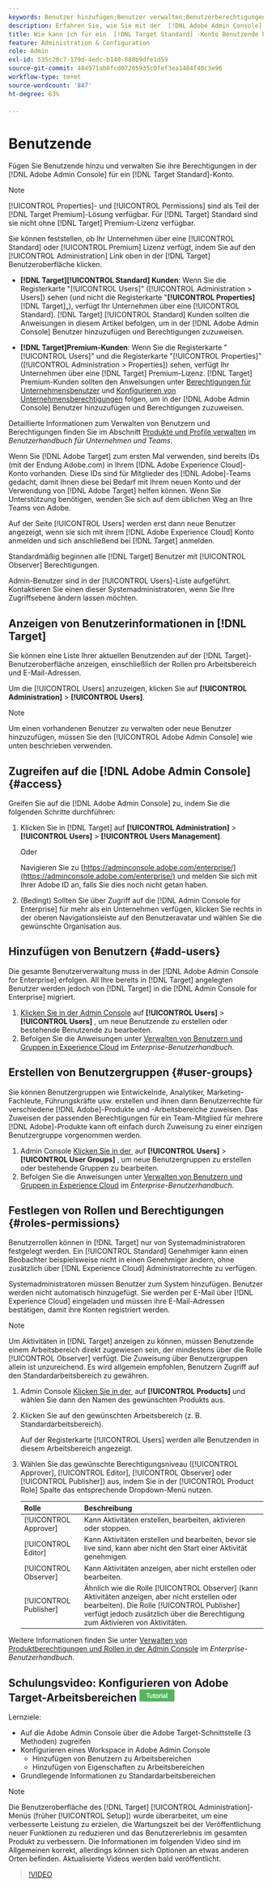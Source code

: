 ```yaml
---
keywords: Benutzer hinzufügen;Benutzer verwalten;Benutzerberechtigungen
description: Erfahren Sie, wie Sie mit der  [!DNL Adobe Admin Console]  Benutzende und deren Berechtigungen in  [!DNL Adobe Target Standard] verwalten können.
title: Wie kann ich für ein  [!DNL Target Standard] -Konto Benutzende hinzufügen und Berechtigungen verwalten?
feature: Administration & Configuration
role: Admin
exl-id: 535c28c7-179d-4edc-b140-880b9dfe1d59
source-git-commit: 484971ab0fcd07205935c0fef3ea1484f40c3e96
workflow-type: tm+mt
source-wordcount: '847'
ht-degree: 63%

---
```


# Benutzende

Fügen Sie Benutzende hinzu und verwalten Sie ihre Berechtigungen in der [!DNL Adobe Admin Console] für ein [!DNL Target Standard]-Konto.

>[!NOTE]
>
>[!UICONTROL Properties]- und [!UICONTROL Permissions] sind als Teil der [!DNL Target Premium]-Lösung verfügbar. Für [!DNL Target] Standard sind sie nicht ohne [!DNL Target] Premium-Lizenz verfügbar.
>
>Sie können feststellen, ob Ihr Unternehmen über eine [!UICONTROL Standard] oder [!UICONTROL Premium] Lizenz verfügt, indem Sie auf den [!UICONTROL Administration] Link oben in der [!DNL Target] Benutzeroberfläche klicken.
>
>* **[!DNL Target]&#x200B;[!UICONTROL Standard] Kunden**: Wenn Sie die Registerkarte &quot;[!UICONTROL Users]&quot; ([!UICONTROL Administration > Users]) sehen (und nicht die Registerkarte &quot;**[!UICONTROL Properties]** [!DNL Target]„), verfügt Ihr Unternehmen über eine [!UICONTROL Standard]. [!DNL Target] [!UICONTROL Standard] Kunden sollten die Anweisungen in diesem Artikel befolgen, um in der [!DNL Adobe Admin Console] Benutzer hinzuzufügen und Berechtigungen zuzuweisen.
>
>* **[!DNL Target]Premium-Kunden**: Wenn Sie die Registerkarte &quot;[!UICONTROL Users]&quot; und die Registerkarte &quot;[!UICONTROL Properties]&quot; ([!UICONTROL Administration > Properties]) sehen, verfügt Ihr Unternehmen über eine [!DNL Target] Premium-Lizenz. [!DNL Target] Premium-Kunden sollten den Anweisungen unter [Berechtigungen für Unternehmensbenutzer](/help/main/administrating-target/c-user-management/property-channel/property-channel.md) und [Konfigurieren von Unternehmensberechtigungen](/help/main/administrating-target/c-user-management/property-channel/properties-overview.md) folgen, um in der [!DNL Adobe Admin Console] Benutzer hinzuzufügen und Berechtigungen zuzuweisen.
>
>Detaillierte Informationen zum Verwalten von Benutzern und Berechtigungen finden Sie im Abschnitt [Produkte und Profile verwalten](https://helpx.adobe.com/de/enterprise/using/manage-products-and-profiles.html) im *Benutzerhandbuch für Unternehmen und Teams*.

Wenn Sie [!DNL Adobe Target] zum ersten Mal verwenden, sind bereits IDs (mit der Endung Adobe.com) in Ihrem [!DNL Adobe Experience Cloud]-Konto vorhanden. Diese IDs sind für Mitglieder des [!DNL Adobe]-Teams gedacht, damit Ihnen diese bei Bedarf mit Ihrem neuen Konto und der Verwendung von [!DNL Adobe Target] helfen können. Wenn Sie Unterstützung benötigen, wenden Sie sich auf dem üblichen Weg an Ihre Teams von Adobe.

Auf der Seite [!UICONTROL Users] werden erst dann neue Benutzer angezeigt, wenn sie sich mit ihrem [!DNL Adobe Experience Cloud] Konto anmelden und sich anschließend bei [!DNL Target] anmelden.

Standardmäßig beginnen alle [!DNL Target] Benutzer mit [!UICONTROL Observer] Berechtigungen.

Admin-Benutzer sind in der [!UICONTROL Users]-Liste aufgeführt. Kontaktieren Sie einen dieser Systemadministratoren, wenn Sie Ihre Zugriffsebene ändern lassen möchten.

## Anzeigen von Benutzerinformationen in [!DNL Target]

Sie können eine Liste Ihrer aktuellen Benutzenden auf der [!DNL Target]-Benutzeroberfläche anzeigen, einschließlich der Rollen pro Arbeitsbereich und E-Mail-Adressen.

Um die [!UICONTROL Users] anzuzeigen, klicken Sie auf **[!UICONTROL Administration]** > **[!UICONTROL Users]**.

>[!NOTE]
>
>Um einen vorhandenen Benutzer zu verwalten oder neue Benutzer hinzuzufügen, müssen Sie den [!UICONTROL Adobe Admin Console] wie unten beschrieben verwenden.

## Zugreifen auf die [!DNL Adobe Admin Console] {#access}

Greifen Sie auf die [!DNL Adobe Admin Console] zu, indem Sie die folgenden Schritte durchführen:

1. Klicken Sie in [!DNL Target] auf **[!UICONTROL Administration]** > **[!UICONTROL Users]** > **[!UICONTROL Users Management]**.

   Oder

   Navigieren Sie zu [https://adminconsole.adobe.com/enterprise/](https://adminconsole.adobe.com/enterprise/) und melden Sie sich mit Ihrer Adobe ID an, falls Sie dies noch nicht getan haben.

1. (Bedingt) Sollten Sie über Zugriff auf die [!DNL Admin Console for Enterprise] für mehr als ein Unternehmen verfügen, klicken Sie rechts in der oberen Navigationsleiste auf den Benutzeravatar und wählen Sie die gewünschte Organisation aus.

## Hinzufügen von Benutzern {#add-users}

Die gesamte Benutzerverwaltung muss in der [!DNL Adobe Admin Console for Enterprise] erfolgen. All Ihre bereits in [!DNL Target] angelegten Benutzer werden jedoch von [!DNL Target] in die [!DNL Admin Console for Enterprise] migriert.

1. [Klicken Sie in der Admin Console](/help/main/administrating-target/c-user-management/c-user-management/user-management.md#section_79796E0227D048F59BAE0AB02E544EBE) auf **[!UICONTROL Users]** > **[!UICONTROL Users]** , um neue Benutzende zu erstellen oder bestehende Benutzende zu bearbeiten.
1. Befolgen Sie die Anweisungen unter [Verwalten von Benutzern und Gruppen in Experience Cloud](https://helpx.adobe.com/de/enterprise/using/users.html) im *Enterprise-Benutzerhandbuch*.

## Erstellen von Benutzergruppen {#user-groups}

Sie können Benutzergruppen wie Entwickelnde, Analytiker, Marketing-Fachleute, Führungskräfte usw. erstellen und ihnen dann Benutzerrechte für verschiedene [!DNL Adobe]-Produkte und -Arbeitsbereiche zuweisen. Das Zuweisen der passenden Berechtigungen für ein Team-Mitglied für mehrere [!DNL Adobe]-Produkte kann oft einfach durch Zuweisung zu einer einzigen Benutzergruppe vorgenommen werden.

1. Admin Console [Klicken Sie in der &#x200B;](/help/main/administrating-target/c-user-management/c-user-management/user-management.md#section_79796E0227D048F59BAE0AB02E544EBE) auf **[!UICONTROL Users]** > **[!UICONTROL User Groups]** , um neue Benutzergruppen zu erstellen oder bestehende Gruppen zu bearbeiten.
1. Befolgen Sie die Anweisungen unter [Verwalten von Benutzern und Gruppen in Experience Cloud](https://helpx.adobe.com/de/enterprise/using/users.html) im *Enterprise-Benutzerhandbuch*.

## Festlegen von Rollen und Berechtigungen {#roles-permissions}

Benutzerrollen können in [!DNL Target] nur von Systemadministratoren festgelegt werden. Ein [!UICONTROL Standard] Genehmiger kann einen Beobachter beispielsweise nicht in einen Genehmiger ändern, ohne zusätzlich über [!DNL Experience Cloud] Administratorrechte zu verfügen.

Systemadministratoren müssen Benutzer zum System hinzufügen. Benutzer werden nicht automatisch hinzugefügt. Sie werden per E-Mail über [!DNL Experience Cloud] eingeladen und müssen ihre E-Mail-Adressen bestätigen, damit ihre Konten registriert werden.

>[!NOTE]
>
>Um Aktivitäten in [!DNL Target] anzeigen zu können, müssen Benutzende einem Arbeitsbereich direkt zugewiesen sein, der mindestens über die Rolle [!UICONTROL Observer] verfügt. Die Zuweisung über Benutzergruppen allein ist unzureichend. Es wird allgemein empfohlen, Benutzern Zugriff auf den Standardarbeitsbereich zu gewähren.

1. Admin Console [Klicken Sie in der &#x200B;](/help/main/administrating-target/c-user-management/c-user-management/user-management.md#section_79796E0227D048F59BAE0AB02E544EBE) auf **[!UICONTROL Products]** und wählen Sie dann den Namen des gewünschten Produkts aus.

1. Klicken Sie auf den gewünschten Arbeitsbereich (z. B. Standardarbeitsbereich).

   Auf der Registerkarte [!UICONTROL Users] werden alle Benutzenden in diesem Arbeitsbereich angezeigt.

1. Wählen Sie das gewünschte Berechtigungsniveau ([!UICONTROL Approver], [!UICONTROL Editor], [!UICONTROL Observer] oder [!UICONTROL Publisher]) aus, indem Sie in der [!UICONTROL Product Role] Spalte das entsprechende Dropdown-Menü nutzen.

   | Rolle | Beschreibung |
   |--- |--- |
   | [!UICONTROL Approver] | Kann Aktivitäten erstellen, bearbeiten, aktivieren oder stoppen. |
   | [!UICONTROL Editor] | Kann Aktivitäten erstellen und bearbeiten, bevor sie live sind, kann aber nicht den Start einer Aktivität genehmigen. |
   | [!UICONTROL Observer] | Kann Aktivitäten anzeigen, aber nicht erstellen oder bearbeiten. |
   | [!UICONTROL Publisher] | Ähnlich wie die Rolle [!UICONTROL Observer] (kann Aktivitäten anzeigen, aber nicht erstellen oder bearbeiten). Die Rolle [!UICONTROL Publisher] verfügt jedoch zusätzlich über die Berechtigung zum Aktivieren von Aktivitäten. |

Weitere Informationen finden Sie unter [Verwalten von Produktberechtigungen und Rollen in der Admin Console](https://helpx.adobe.com/de/enterprise/help/manage-permissions-and-roles.html) im *Enterprise-Benutzerhandbuch*.

## Schulungsvideo: Konfigurieren von Adobe Target-Arbeitsbereichen ![Tutorial-Badge](/help/main/assets/tutorial.png)

Lernziele:

* Auf die Adobe Admin Console über die Adobe Target-Schnittstelle (3 Methoden) zugreifen
* Konfigurieren eines Workspace in Adobe Admin Console
   * Hinzufügen von Benutzern zu Arbeitsbereichen
   * Hinzufügen von Eigenschaften zu Arbeitsbereichen
* Grundlegende Informationen zu Standardarbeitsbereichen

>[!NOTE]
>
>Die Benutzeroberfläche des [!DNL Target] [!UICONTROL Administration]-Menüs (früher [!UICONTROL Setup]) wurde überarbeitet, um eine verbesserte Leistung zu erzielen, die Wartungszeit bei der Veröffentlichung neuer Funktionen zu reduzieren und das Benutzererlebnis im gesamten Produkt zu verbessern. Die Informationen im folgenden Video sind im Allgemeinen korrekt, allerdings können sich Optionen an etwas anderen Orten befinden. Aktualisierte Videos werden bald veröffentlicht.

>[!VIDEO](https://video.tv.adobe.com/v/19463/)
